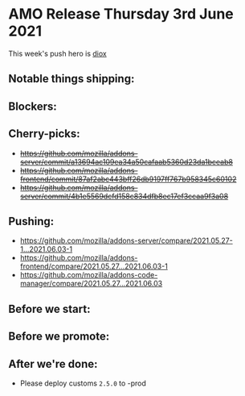 # AMO Release Thursday 3rd June 2021

This week's push hero is [diox](https://github.com/diox)

## Notable things shipping:

## Blockers:

## Cherry-picks:

- ~~https://github.com/mozilla/addons-server/commit/a13694ac109ea34a50cafaab5360d23da1bceab8~~
- ~~https://github.com/mozilla/addons-frontend/commit/87af2abc443bff26db9197ff767b958345c60102~~
- ~~https://github.com/mozilla/addons-server/commit/4b1e5569dcfd158c834dfb8ec17ef3ccaa9f3a08~~

## Pushing:

- https://github.com/mozilla/addons-server/compare/2021.05.27-1...2021.06.03-1
- https://github.com/mozilla/addons-frontend/compare/2021.05.27...2021.06.03-1
- https://github.com/mozilla/addons-code-manager/compare/2021.05.27...2021.06.03

## Before we start:

## Before we promote:

## After we're done:

- Please deploy customs `2.5.0` to -prod
